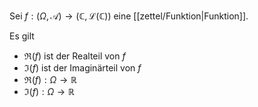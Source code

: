 Sei $f: (\Omega, \mathcal{A}) \to (\mathbb{C}, \mathcal{L}(\mathbb{C}))$ eine [[zettel/Funktion|Funktion]].

Es gilt
- $\Re(f)$ ist der Realteil von $f$
- $\Im(f)$ ist der Imaginärteil von $f$
- $\Re(f) : \Omega \to \mathbb{R}$
- $\Im(f) : \Omega \to \mathbb{R}$